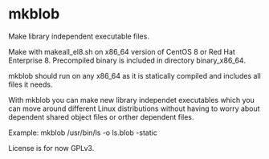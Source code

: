 # mkblob
Make library independent executable files.

Make with makeall_el8.sh on x86_64 version of CentOS 8 or Red Hat Enterprise 8.
Precompiled binary is included in directory binary_x86_64.

mkblob should run on any x86_64 as it is statically compiled
and includes all files it needs.

With mkblob you can make new library independet executables which you can move
around different Linux distributions without having to worry about dependent 
shared object files or orther dependent files.

Example: mkblob /usr/bin/ls -o ls.blob -static

License is for now GPLv3.
